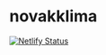 # novakklima

[![Netlify Status](https://api.netlify.com/api/v1/badges/4afed5ac-80bf-40e4-a355-1a0e5536e566/deploy-status)](https://app.netlify.com/sites/novakklima/deploys)